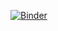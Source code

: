 [![Binder](https://mybinder.org/badge_logo.svg)](https://mybinder.org/v2/gh/sethmoortgat/binder_demo.git/master?labpath=demo.ipynb)
